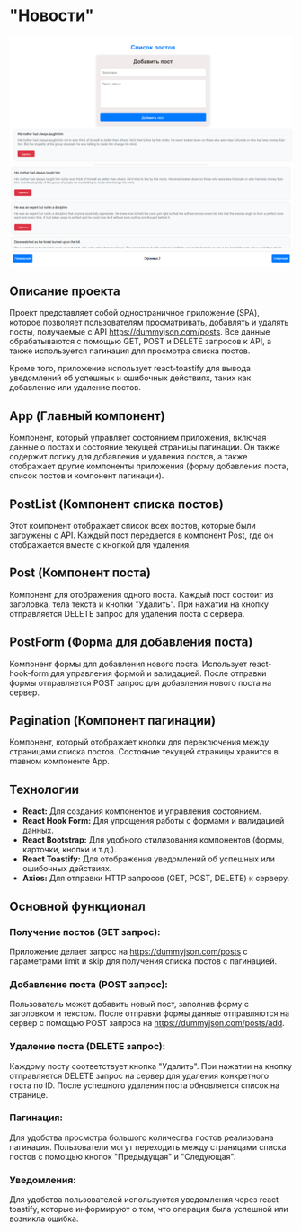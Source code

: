 # "Новости"
![alt text](image.png)
![alt text](image-1.png)
![alt text](image-2.png)
## Описание проекта

Проект представляет собой одностраничное приложение (SPA), которое позволяет пользователям просматривать, добавлять и удалять посты, получаемые с API https://dummyjson.com/posts. Все данные обрабатываются с помощью GET, POST и DELETE запросов к API, а также используется пагинация для просмотра списка постов.

Кроме того, приложение использует react-toastify для вывода уведомлений об успешных и ошибочных действиях, таких как добавление или удаление постов.

## **App (Главный компонент)**

Компонент, который управляет состоянием приложения, включая данные о постах и состояние текущей страницы пагинации. Он также содержит логику для добавления и удаления постов, а также отображает другие компоненты приложения (форму добавления поста, список постов и компонент пагинации).

## **PostList (Компонент списка постов)**

Этот компонент отображает список всех постов, которые были загружены с API. Каждый пост передается в компонент Post, где он отображается вместе с кнопкой для удаления.

## **Post (Компонент поста)**

Компонент для отображения одного поста. Каждый пост состоит из заголовка, тела текста и кнопки "Удалить". При нажатии на кнопку отправляется DELETE запрос для удаления поста с сервера.

## **PostForm (Форма для добавления поста)**

Компонент формы для добавления нового поста. Использует react-hook-form для управления формой и валидацией. После отправки формы отправляется POST запрос для добавления нового поста на сервер.

## **Pagination (Компонент пагинации)**

Компонент, который отображает кнопки для переключения между страницами списка постов. Состояние текущей страницы хранится в главном компоненте App.

## Технологии

- **React:** Для создания компонентов и управления состоянием.
- **React Hook Form:** Для упрощения работы с формами и валидацией данных.
- **React Bootstrap:** Для удобного стилизования компонентов (формы, карточки, кнопки и т.д.).
- **React Toastify:** Для отображения уведомлений об успешных или ошибочных действиях.
- **Axios:** Для отправки HTTP запросов (GET, POST, DELETE) к серверу.

## Основной функционал

### Получение постов (GET запрос):

Приложение делает запрос на https://dummyjson.com/posts с параметрами limit и skip для получения списка постов с пагинацией.

### Добавление поста (POST запрос):

Пользователь может добавить новый пост, заполнив форму с заголовком и текстом. После отправки формы данные отправляются на сервер с помощью POST запроса на https://dummyjson.com/posts/add.

### Удаление поста (DELETE запрос):

Каждому посту соответствует кнопка "Удалить". При нажатии на кнопку отправляется DELETE запрос на сервер для удаления конкретного поста по ID. После успешного удаления поста обновляется список на странице.

### Пагинация:

Для удобства просмотра большого количества постов реализована пагинация. Пользователи могут переходить между страницами списка постов с помощью кнопок "Предыдущая" и "Следующая".

### Уведомления:

Для удобства пользователей используются уведомления через react-toastify, которые информируют о том, что операция была успешной или возникла ошибка.

